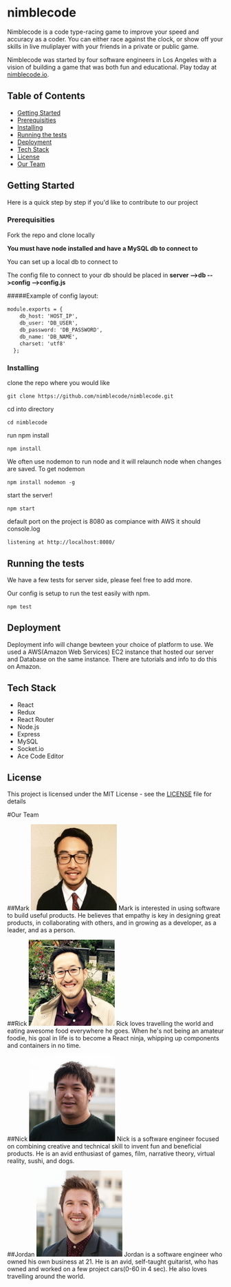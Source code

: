 # nimblecode

Nimblecode is a code type-racing game to improve your speed and accuracy as a coder.  You can either race against the clock, or show off your skills in live muliplayer with your friends in a private or public game.

Nimblecode was started by four software engineers in Los Angeles with a vision of building a game that was both fun and educational. Play today at [nimblecode.io](http://nimblecode.io).

## Table of Contents
- [Getting Started](#getting-started)
- [Prerequisities](#prerequisities)
- [Installing](#installing)
- [Running the tests](#running-the-tests)
- [Deployment](#deployment)
- [Tech Stack](#tech-stack)
- [License](#license)
- [Our Team](#our-team)
	
## Getting Started

Here is a quick step by step if you'd like to contribute to our project


### Prerequisities

Fork the repo and clone locally

**You must have node installed and have a MySQL db to connect to**

You can set up a local db to connect to

The config file to connect to your db should be placed in **server -->db -->config -->config.js**

#####Example of config layout:
```
module.exports = {
    db_host: 'HOST_IP',
    db_user: 'DB_USER',
    db_password: 'DB_PASSWORD',
    db_name: 'DB_NAME',
    charset: 'utf8'
  };
```

### Installing

clone the repo where you would like

```
git clone https://github.com/nimblecode/nimblecode.git
```
cd into directory
```
cd nimblecode
```
run npm install
```
npm install
```
We often use nodemon to run node and it will relaunch node when changes are saved.
To get nodemon 
```
npm install nodemon -g
```
start the server!
```
npm start
```
default port on the project is 8080 as compiance with AWS
it should console.log 
```
listening at http://localhost:8080/
```
## Running the tests
We have a few tests for server side, please feel free to add more.

Our config is setup to run the test easily with npm.
```
npm test
```

## Deployment

Deployment info will change bewteen your choice of platform to use.  We used a AWS(Amazon Web Services) EC2 instance that hosted our server and Database on the same instance.  There are tutorials and info to do this on Amazon.

## Tech Stack

* React
* Redux
* React Router
* Node.js
* Express
* MySQL
* Socket.io
* Ace Code Editor

## License

This project is licensed under the MIT License - see the [LICENSE](./LICENSE) file for details

#Our Team

##Mark
<img src="./client/assets/mark-profile.jpg" width="200" height="200" />
Mark is interested in using software to build useful products. He believes that empathy is key in designing great products, in collaborating with others, and in growing as a developer, as a leader, and as a person.
  
  
##Rick 
<img src="./client/assets/rick-profile.jpg" width="200" height="200" />
Rick loves travelling the world and eating awesome food everywhere he goes. When he's not being an amateur foodie, his goal in life is to become a React ninja, whipping up components and containers in no time.
  
  
##Nick 
<img src="./client/assets/nick-profile.jpg" width="200" height="200" />
Nick is a software engineer focused on combining creative and technical skill to invent fun and beneficial products. He is an avid enthusiast of games, film, narrative theory, virtual reality, sushi, and dogs.
  
  
##Jordan
<img src="./client/assets/jordan-profile.jpg" width="200" height="200" />
Jordan is a software engineer who owned his own business at 21. He is an avid, self-taught guitarist, who has owned and worked on a few project cars(0-60 in 4 sec). He also loves travelling around the world.

